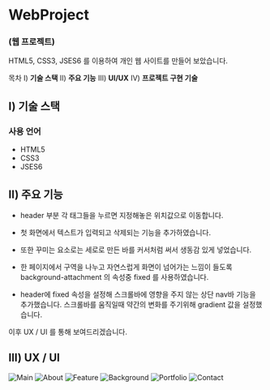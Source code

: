 # WebProject
### (웹 프로젝트)

HTML5, CSS3, JSES6 를 이용하여
개인 웹 사이트를 만들어 보았습니다.
 
목차
Ⅰ) **기술 스택**
Ⅱ) **주요 기능**
Ⅲ) **UI/UX**
Ⅳ) **프로젝트 구현 기술**


## Ⅰ) 기술 스택

### 사용 언어

- HTML5
- CSS3
- JSES6


## Ⅱ) 주요 기능

- header 부분 각 태그들을 누르면 지정해놓은 위치값으로 이동합니다.

- 첫 화면에서 텍스트가 입력되고 삭제되는 기능을 추가하였습니다.

- 또한 꾸미는 요소로는 세로로 만든 바를 커서처럼 써서 생동감 있게 넣었습니다.

- 한 페이지에서 구역을 나누고 자연스럽게 화면이 넘어가는 느낌이 들도록
  background-attachment 의 속성중 fixed 를 사용하였습니다.

- header에 fixed 속성을 설정해 스크롤바에 영향을 주지 않는 상단 nav바 기능을 추가했습니다.
  스크롤바를 움직일때 약간의 변화를 주기위해 gradient 값을 설정했습니다.

이후 UX / UI 를 통해 보여드리겠습니다.

## Ⅲ) UX / UI

![Main](https://github.com/kidchang93/webProject/assets/145524731/b499a2d8-96df-4d8a-b9f3-20259128e3c9)
![About](https://github.com/kidchang93/webProject/assets/145524731/18d42664-3452-47fb-85aa-cfb76768eaf8)
![Feature](https://github.com/kidchang93/webProject/assets/145524731/de4977b9-514e-4b40-8840-51f65009a8d5)
![Background](https://github.com/kidchang93/webProject/assets/145524731/ec4a137f-0cd8-405b-9283-51464a706a88)
![Portfolio](https://github.com/kidchang93/webProject/assets/145524731/7662bee0-0a9d-48f1-8942-0574825862cb)
![Contact](https://github.com/kidchang93/webProject/assets/145524731/8ceb76af-d0a4-4314-99ab-1000cd4d235c)











